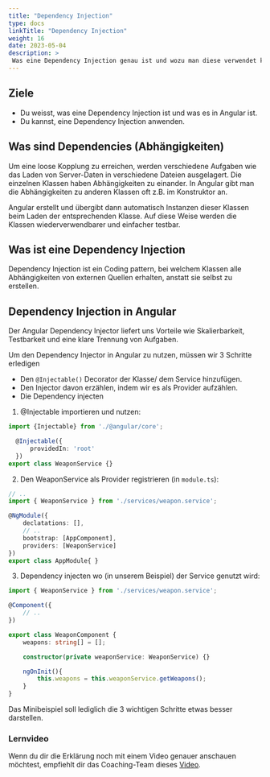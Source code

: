 ```yaml
---
title: "Dependency Injection"
type: docs
linkTitle: "Dependency Injection"
weight: 16
date: 2023-05-04
description: >
 Was eine Dependency Injection genau ist und wozu man diese verwendet kann man hier nachlesen.
---
```

## Ziele
* Du weisst, was eine Dependency Injection ist und was es in Angular ist.
* Du kannst, eine Dependency Injection anwenden.

## Was sind Dependencies (Abhängigkeiten)
Um eine loose Kopplung zu erreichen, werden verschiedene Aufgaben wie das Laden von Server-Daten in verschiedene Dateien ausgelagert. Die einzelnen Klassen haben Abhängigkeiten zu einander. In Angular gibt man die Abhängigkeiten zu anderen Klassen oft z.B. im Konstruktor an.

Angular erstellt und übergibt dann automatisch Instanzen dieser Klassen beim Laden der entsprechenden Klasse.
Auf diese Weise werden die Klassen wiederverwendbarer und einfacher testbar.

## Was ist eine Dependency Injection
Dependency Injection ist ein Coding pattern, bei welchem Klassen alle Abhängigkeiten von externen Quellen erhalten, anstatt sie selbst zu erstellen.

## Dependency Injection in Angular
Der Angular Dependency Injector liefert uns Vorteile wie Skalierbarkeit, Testbarkeit und eine klare Trennung von Aufgaben.

Um den Dependency Injector in Angular zu nutzen, müssen wir 3 Schritte erledigen

* Den `@Injectable()` Decorator der Klasse/ dem Service hinzufügen.
* Den Injector davon erzählen, indem wir es als Provider aufzählen.
* Die Dependency injecten

1. @Injectable importieren und nutzen:
  ```typescript
  import {Injectable} from './@angular/core';

    @Injectable({
        providedIn: 'root'
    })
export class WeaponService {}
  ```
2. Den WeaponService als Provider registrieren (in `module.ts`):
```typescript
// ..
import { WeaponService } from './services/weapon.service';

@NgModule({
    declatations: [],
    // ..
    bootstrap: [AppComponent],
    providers: [WeaponService]
})
export class AppModule{ }
```
3. Dependency injecten wo (in unserem Beispiel) der Service genutzt wird:
```typescript
import { WeaponService } from './services/weapon.service';

@Component({
    // ..
})

export class WeaponComponent {
    weapons: string[] = [];

    constructor(private weaponService: WeaponService) {}

    ngOnInit(){
        this.weapons = this.weaponService.getWeapons();
    }
}
```
Das Minibeispiel soll lediglich die 3 wichtigen Schritte etwas besser darstellen.

### Lernvideo
Wenn du dir die Erklärung noch mit einem Video genauer anschauen möchtest, empfiehlt dir das Coaching-Team dieses
[Video](https://www.youtube.com/watch?v=yunF2PgJlHU).

